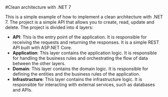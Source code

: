 #Clean architecture with .NET 7

This is a simple example of how to implement a clean architecture with .NET 7. The project is a simple API that allows you to create, read, update and delete. The project is divided into 4 layers:

- **API**: This is the entry point of the application. It is responsible for receiving the requests and returning the responses. It is a simple REST API built with ASP.NET Core.
- **Application**: This layer contains the application logic. It is responsible for handling the business rules and orchestrating the flow of data between the other layers.
- **Domain**: This layer contains the domain logic. It is responsible for defining the entities and the business rules of the application.
- **Infrastructure**: This layer contains the infrastructure logic. It is responsible for interacting with external services, such as databases and APIs.
